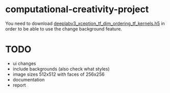 # computational-creativity-project

You need to download [deeplabv3_xception_tf_dim_ordering_tf_kernels.h5](https://github.com/ayoolaolafenwa/PixelLib/releases/download/1.1/deeplabv3_xception_tf_dim_ordering_tf_kernels.h5) in order to be able to use the change background feature.

# TODO
- ui changes
- include backgrounds (also check what styles)
- image sizes 512x512 with faces of 256x256
- documentation
- report